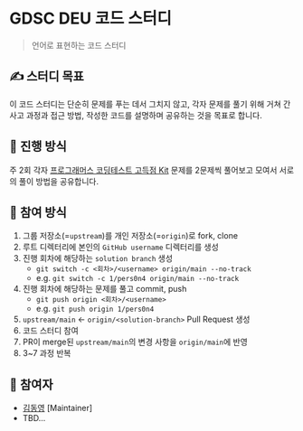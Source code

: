 # GDSC DEU 코드 스터디

> 언어로 표현하는 코드 스터디

## :writing_hand: 스터디 목표

이 코드 스터디는 단순히 문제를 푸는 데서 그치지 않고, 각자 문제를 풀기 위해 거쳐 간 사고 과정과 접근 방법, 작성한 코드를 설명하며 공유하는 것을 목표로 합니다.

## :speech_balloon: 진행 방식

주 2회 각자 [프로그래머스 코딩테스트 고득점 Kit](https://programmers.co.kr/learn/challenges) 문제를 2문제씩 풀어보고 모여서 서로의 풀이 방법을 공유합니다.

## :straight_ruler: 참여 방식

1. 그룹 저장소(=`upstream`)를 개인 저장소(=`origin`)로 fork, clone
2. 루트 디렉터리에 본인의 `GitHub username` 디렉터리를 생성
3. 진행 회차에 해당하는 `solution branch` 생성
   - `git switch -c <회차>/<username> origin/main --no-track`
   - e.g. `git switch -c 1/pers0n4 origin/main --no-track`
4. 진행 회차에 해당하는 문제를 풀고 commit, push
   - `git push origin <회차>/<username>`
   - e.g. `git push origin 1/pers0n4`
5. `upstream/main` <- `origin/<solution-branch>` Pull Request 생성
6. 코드 스터디 참여
7. PR이 merge된 `upstream/main`의 변경 사항을 `origin/main`에 반영
8. 3~7 과정 반복

## :busts_in_silhouette: 참여자

- [김동영](https://github.com/pers0n4) [Maintainer]
- TBD...
